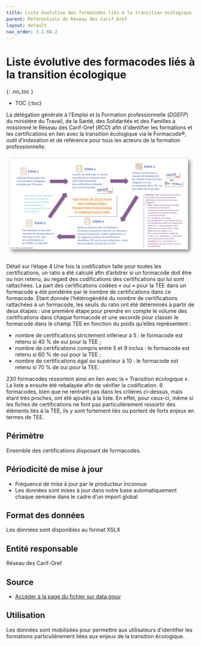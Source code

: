 ```yaml
---
title: Liste évolutive des formacodes liés à la transition écologique
parent: Référentiels du Réseau des Carif-Oref
layout: default
nav_order: 3.1.04.2
---
```


# Liste évolutive des formacodes liés à la transition écologique
{: .no_toc }

- TOC
{:toc}

La délégation générale à l’Emploi et la Formation professionnelle (*DGEFP*) du ministère du Travail, de la Santé, des Solidarités et des Familles a missionné le Réseau des Carif-Oref (*RCO*) afin d’identifier les formations et les certifications en lien avec la transition écologique via le Formacode®, outil d’indexation et de référence pour tous les acteurs de la formation professionnelle.

![Schéma de présentation](formacode-graph.png)

Détail sur l’étape 4
Une fois la codification faite pour toutes les certifications, un ratio a été calculé afin d’arbitrer si un formacode doit être ou non retenu, au regard des codifications des certifications qui lui sont rattachées. La part des certifications codées « oui » pour la TEE dans un formacode a été pondérée par le nombre de certifications dans ce formacode. Étant donnée l’hétérogénéité du nombre de certifications rattachées à un formacode, les seuils du ratio ont été déterminés à partir de deux étapes : une première étape pour prendre en compte le volume des certifications dans chaque formacode et une seconde pour classer le formacode dans le champ TEE en fonction du poids qu’elles représentent :

- nombre de certifications strictement inférieur à 5 : le formacode est retenu si 40 % de oui pour la TEE ;
- nombre de certifications compris entre 5 et 9 inclus : le formacode est retenu si 60 % de oui pour la TEE ;
- nombre de certifications égal ou supérieur à 10 : le formacode est retenu si 70 % de oui pour la TEE.

230 formacodes ressortent ainsi en lien avec la « Transition écologique ». La liste a ensuite été rebalayée afin de vérifier la codification. 6 formacodes, bien que ne rentrant pas dans les critères ci-dessus, mais étant très proches, ont été ajoutés à la liste. En effet, pour ceux-ci, même si les fiches de certifications ne font pas particulièrement ressortir des éléments liés à la TEE, ils y sont fortement liés ou portent de forts enjeux en termes de TEE.

## Périmètre

Ensemble des certifications disposant de formacodes.

## Périodicité de mise à jour

- Fréquence de mise à jour par le producteur inconnue
- Les données sont mises à jour dans notre base automatiquement chaque semaine dans le cadre d'un import global

## Format des données

Les données sont disponibles au format XSLX

## Entité responsable

Réseau des Carif-Oref

## Source

- [Accéder à la page du fichier sur data.gouv](https://www.data.gouv.fr/fr/datasets/une-liste-evolutive-des-formacodes-lies-a-la-transition-ecologique/)

## Utilisation

Les données sont mobilisées pour permettre aux utilisateurs d'identifier les formations particulièrement liées aux enjeux de la transition écologique.